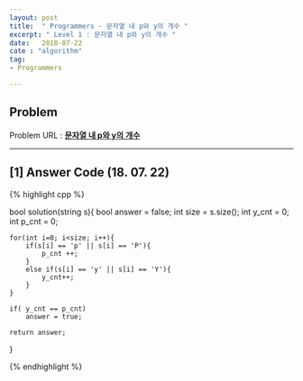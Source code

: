 ```yaml
---
layout: post
title:  " Programmers - 문자열 내 p와 y의 개수 "
excerpt: " Level 1 : 문자열 내 p와 y의 개수 "
date:   2018-07-22
cate : "algorithm"
tag:
- Programmers

---
```


## Problem 
Problem URL : **[문자열 내 p와 y의 개수](https://programmers.co.kr/learn/courses/30/lessons/12916)**

---

## [1] Answer Code (18. 07. 22)

{% highlight cpp %}

bool solution(string s){
    bool answer = false;
    int size = s.size();
    int y_cnt = 0;
    int p_cnt = 0;
    
    for(int i=0; i<size; i++){
        if(s[i] == 'p' || s[i] == 'P'){
            p_cnt ++;
        }
        else if(s[i] == 'y' || s[i] == 'Y'){
            y_cnt++;
        }
    }
    
    if( y_cnt == p_cnt)
        answer = true;
    
    return answer;
}

{% endhighlight %}



